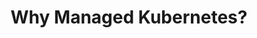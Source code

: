 ---
type: "module"
title: "Why Managed Kubernetes?"
description: "Learn why using a managed Kubernetes service can simplify your container orchestration and enhance your development workflow."
banner: "images/exoscale-icon.svg"
weight: 5
tags: [kubernetes, orchestration, sks]
level: "beginner"
categories: "foundations"
---